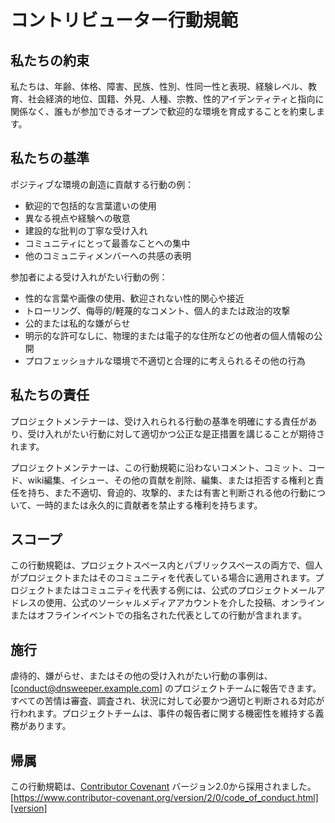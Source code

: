 # コントリビューター行動規範

## 私たちの約束

私たちは、年齢、体格、障害、民族、性別、性同一性と表現、経験レベル、教育、社会経済的地位、国籍、外見、人種、宗教、性的アイデンティティと指向に関係なく、誰もが参加できるオープンで歓迎的な環境を育成することを約束します。

## 私たちの基準

ポジティブな環境の創造に貢献する行動の例：

* 歓迎的で包括的な言葉遣いの使用
* 異なる視点や経験への敬意
* 建設的な批判の丁寧な受け入れ
* コミュニティにとって最善なことへの集中
* 他のコミュニティメンバーへの共感の表明

参加者による受け入れがたい行動の例：

* 性的な言葉や画像の使用、歓迎されない性的関心や接近
* トローリング、侮辱的/軽蔑的なコメント、個人的または政治的攻撃
* 公的または私的な嫌がらせ
* 明示的な許可なしに、物理的または電子的な住所などの他者の個人情報の公開
* プロフェッショナルな環境で不適切と合理的に考えられるその他の行為

## 私たちの責任

プロジェクトメンテナーは、受け入れられる行動の基準を明確にする責任があり、受け入れがたい行動に対して適切かつ公正な是正措置を講じることが期待されます。

プロジェクトメンテナーは、この行動規範に沿わないコメント、コミット、コード、wiki編集、イシュー、その他の貢献を削除、編集、または拒否する権利と責任を持ち、また不適切、脅迫的、攻撃的、または有害と判断される他の行動について、一時的または永久的に貢献者を禁止する権利を持ちます。

## スコープ

この行動規範は、プロジェクトスペース内とパブリックスペースの両方で、個人がプロジェクトまたはそのコミュニティを代表している場合に適用されます。プロジェクトまたはコミュニティを代表する例には、公式のプロジェクトメールアドレスの使用、公式のソーシャルメディアアカウントを介した投稿、オンラインまたはオフラインイベントでの指名された代表としての行動が含まれます。

## 施行

虐待的、嫌がらせ、またはその他の受け入れがたい行動の事例は、[conduct@dnsweeper.example.com] のプロジェクトチームに報告できます。すべての苦情は審査、調査され、状況に対して必要かつ適切と判断される対応が行われます。プロジェクトチームは、事件の報告者に関する機密性を維持する義務があります。

## 帰属

この行動規範は、[Contributor Covenant][homepage] バージョン2.0から採用されました。
[https://www.contributor-covenant.org/version/2/0/code_of_conduct.html][version]

[homepage]: https://www.contributor-covenant.org
[version]: https://www.contributor-covenant.org/version/2/0/code_of_conduct.html